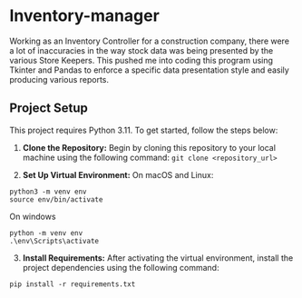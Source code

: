 # Inventory-manager

Working as an Inventory Controller for a construction company, there were a lot of inaccuracies in the way stock data was  being presented by the various Store Keepers. This pushed me into coding this program using Tkinter and Pandas to enforce a specific data presentation style and easily producing various reports.


## Project Setup

This project requires Python 3.11. To get started, follow the steps below:

1. **Clone the Repository:** Begin by cloning this repository to your local machine using the following command:
   ```git clone <repository_url>```

3. **Set Up Virtual Environment:**
On macOS and Linux:
```
python3 -m venv env
source env/bin/activate
```
On windows
```
python -m venv env
.\env\Scripts\activate
```

3. **Install Requirements:**
After activating the virtual environment, install the project dependencies using the following command:
```
pip install -r requirements.txt
```
